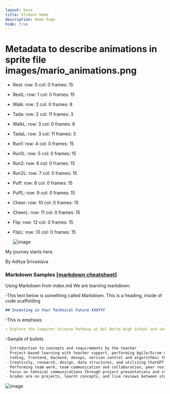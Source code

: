 ```yaml
---
layout: base
title: Student Home 
description: Home Page
hide: true
---
```


# Metadata to describe animations in sprite file images/mario_animations.png
- Rest:
  row: 0
  col: 0
  frames: 15
- RestL:
  row: 1
  col: 0
  frames: 15
- Walk:
  row: 2
  col: 0
  frames: 8
- Tada:
  row: 2
  col: 11
  frames: 3
- WalkL:
  row: 3
  col: 0
  frames: 8
- TadaL:
  row: 3
  col: 11
  frames: 3
- Run1:
  row: 4
  col: 0
  frames: 15
- Run1L:
  row: 5
  col: 0
  frames: 15
- Run2:
  row: 6
  col: 0
  frames: 15
- Run2L:
  row: 7
  col: 0
  frames: 15
- Puff:
  row: 8
  col: 0
  frames: 15
- PuffL:
  row: 9
  col: 0
  frames: 15
- Cheer:
  row: 10
  col: 0
  frames: 15
- CheerL:
  row: 11
  col: 0
  frames: 15
- Flip:
  row: 12
  col: 0
  frames: 15
- FlipL:
  row: 13
  col: 0
  frames: 15

  ![image](https://github.com/user-attachments/assets/a61e4cb2-3398-4310-8b58-ab266c9b660a)



My journey starts here.

By Aditya Srivastava
### Markdown Samples [ [markdown cheatsheet] ](https://www.markdownguide.org/getting-started/)
Using Markdown from index.md  We are learning markdown.

-This text below is something called Markdown. This is a heading, inside of code scaffolding

```markdown
## Investing in Your Technical Future XXXYYY
```
-This is emphasis

```markdown
> Explore the Computer Science Pathway at Del Norte High School and invest in your technical skills. All Del Norte CompSci classes are designed to provide a real-world development experience. Class time includes tech talks (lectures), peer collaboration, communication with teachers, critical thinking while coding, and creativity in projects. Grading is focused on time invested, participation with peers, and engagement in learning.
```
-Sample of bullets

```markdown
- Introduction to concepts and requirements by the teacher
- Project-based learning with teacher support, performing Agile/Scrum development
- Coding, frontend, backend, devops, version control and algorithmic thinking
- Creativity, research, design, data structures, and utilizing ChatGPT
- Performing team work, team communication and collaboration, peer reviews/grading
- Focus on tehnical communications through project presentations and student led teaching
- Grades are on projects, learnt concepts, and live reviews between student(s) and teacher
```

![image](https://github.com/user-attachments/assets/b19c0d20-23ed-4c17-bf03-6f63a6450b4f)

